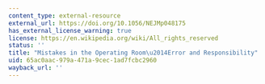 ```yaml
---
content_type: external-resource
external_url: https://doi.org/10.1056/NEJMp048175
has_external_license_warning: true
license: https://en.wikipedia.org/wiki/All_rights_reserved
status: ''
title: "Mistakes in the Operating Room\u2014Error and Responsibility"
uid: 65ac0aac-979a-471a-9cec-1ad7fcbc2960
wayback_url: ''
---
```

